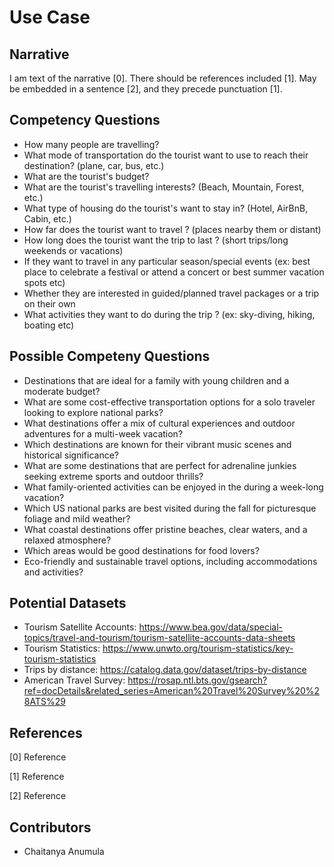 # Use Case
## Narrative
I am text of the narrative [0]. There should be references included [1]. May be embedded in a sentence [2], and they precede punctuation [1].

## Competency Questions
* How many people are travelling?
* What mode of transportation do the tourist want to use to reach their destination? (plane, car, bus, etc.)
* What are the tourist's budget?
* What are the tourist's travelling interests? (Beach, Mountain, Forest, etc.)
* What type of housing do the tourist's want to stay in? (Hotel, AirBnB, Cabin, etc.)
* How far does the tourist want to travel ? (places nearby them or distant)
* How long does the tourist want the trip to last ? (short trips/long weekends or vacations)
* If they want to travel in any particular season/special events (ex: best place to celebrate a festival or attend a concert or best summer vacation spots etc)
* Whether they are interested in guided/planned travel packages or a trip on their own
* What activities they want to do during the trip ? (ex: sky-diving, hiking, boating etc)

## Possible Competeny Questions
* Destinations that are ideal for a family with young children and a moderate budget?
* What are some cost-effective transportation options for a solo traveler looking to explore national parks?
* What destinations offer a mix of cultural experiences and outdoor adventures for a multi-week vacation?
* Which destinations are known for their vibrant music scenes and historical significance?
* What are some destinations that are perfect for adrenaline junkies seeking extreme sports and outdoor thrills?
* What family-oriented activities can be enjoyed in the during a week-long vacation?
* Which US national parks are best visited during the fall for picturesque foliage and mild weather?
* What coastal destinations offer pristine beaches, clear waters, and a relaxed atmosphere?
* Which areas would be good destinations for food lovers?
* Eco-friendly and sustainable travel options, including accommodations and activities?

## Potential Datasets
* Tourism Satellite Accounts: https://www.bea.gov/data/special-topics/travel-and-tourism/tourism-satellite-accounts-data-sheets
* Tourism Statistics: https://www.unwto.org/tourism-statistics/key-tourism-statistics
* Trips by distance: https://catalog.data.gov/dataset/trips-by-distance
* American Travel Survey: https://rosap.ntl.bts.gov/gsearch?ref=docDetails&related_series=American%20Travel%20Survey%20%28ATS%29

## References
<!-- References should follow a consistent format. They should appear in order of appearance in the narrative section. Remove this comment. -->
[0] Reference

[1] Reference

[2] Reference

## Contributors
* Chaitanya Anumula
